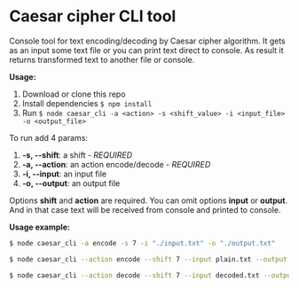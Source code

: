 # Caesar cipher CLI tool

Console tool for text encoding/decoding by Caesar cipher algorithm.
It gets as an input some text file or you can print text direct to console. As result it returns transformed text to another file or console.

**Usage:**
1. Download or clone this repo
2. Install dependencies ```$ npm install```
3. Run ```$ node caesar_cli -a <action> -s <shift_value> -i <input_file> -o <output_file>```

To run add 4 params:
1.  **-s, --shift**: a shift - *REQUIRED*
2.  **-a, --action**: an action encode/decode - *REQUIRED*
3.  **-i, --input**: an input file
4.  **-o, --output**: an output file

Options **shift** and **action** are required.
You can omit options **input** or **output**. And in that case text will be received from console and printed to console.

**Usage example:**

```bash
$ node caesar_cli -a encode -s 7 -i "./input.txt" -o "./output.txt"
```

```bash
$ node caesar_cli --action encode --shift 7 --input plain.txt --output encoded.txt
```

```bash
$ node caesar_cli --action decode --shift 7 --input decoded.txt --output plain.txt
```